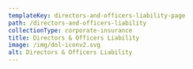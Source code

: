 ```yaml
---
templateKey: directors-and-officers-liability-page
path: /directors-and-officers-liability
collectionType: corporate-insurance
title: Directors & Officers Liability
image: /img/dol-iconv2.svg
alt: Directors & Officers Liability
---
```

